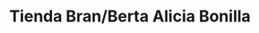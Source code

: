 ---
title: "Tienda Bran/Berta Alicia Bonilla"
url: /santa-maria/tienda-bran-berta-alicia-bonilla/
shop: Allgemein
---